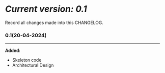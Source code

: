 # *Current version: 0.1*

Record all changes made into this CHANGELOG.

### 0.1(20-04-2024)

---

**Added:**

* Skeleton code
* Architectural Design
